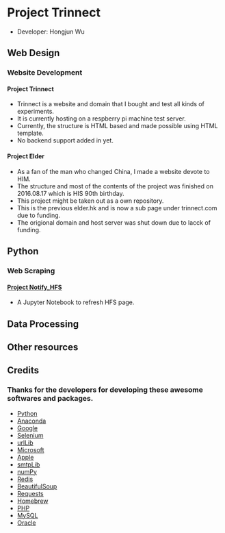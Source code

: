 # Project Trinnect
* Developer: Hongjun Wu

## Web Design
### Website Development
#### Project Trinnect
* Trinnect is a website and domain that I bought and test all kinds of experiments. 
* It is currently hosting on a respberry pi machine test server.
* Currently, the structure is HTML based and made possible using HTML template.
* No backend support added in yet.
#### Project Elder
* As a fan of the man who changed China, I made a website devote to HIM. 
* The structure and most of the contents of the project was finished on 2016.08.17 which is HIS 90th birthday. 
* This project might be taken out as a own repository. 
* This is the previous elder.hk and is now a sub page under trinnect.com due to funding. 
* The origional domain and host server was shut down due to lacck of funding.

## Python
### Web Scraping
#### [Project Notify_HFS](https://github.com/Errrneist/Trinnect/blob/master/Python/notify_HFS/findApartment.ipynb)
* A Jupyter Notebook to refresh HFS page.
## Data Processing

## Other resources

## Credits
### Thanks for the developers for developing these awesome softwares and packages.
* [Python](https://www.python.org/)
* [Anaconda](https://anaconda.org/)
* [Google](https://www.google.com)
* [Selenium](http://selenium-python.readthedocs.io/)
* [urlLib](https://www.npmjs.com/package/urllib)
* [Microsoft](https://www.microsoft.com/)
* [Apple](https://www.apple.com/)
* [smtpLib](https://pymotw.com/2/smtplib/)
* [numPy](http://www.numpy.org/)
* [Redis](https://redis.io/)
* [BeautifulSoup](https://www.crummy.com/software/BeautifulSoup/bs4/doc/)
* [Requests](http://docs.python-requests.org/en/master/)
* [Homebrew](https://brew.sh/)
* [PHP](http://www.php.net/)
* [MySQL](https://www.mysql.com/)
* [Oracle](https://www.oracle.com/)

